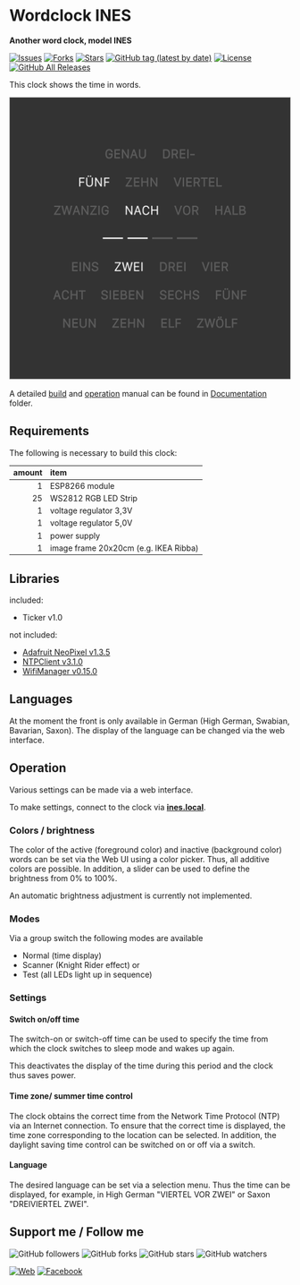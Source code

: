 # Wordclock INES

**Another word clock, model INES**

[![Issues](https://img.shields.io/github/issues/carsten-walther/Wordclock-INES)](https://img.shields.io/github/issues/carsten-walther/Wordclock-INES)
[![Forks](https://img.shields.io/github/forks/carsten-walther/Wordclock-INES)](https://github.com/carsten-walther/Wordclock-INES/network/members)
[![Stars](https://img.shields.io/github/stars/carsten-walther/Wordclock-INES)](https://github.com/carsten-walther/Wordclock-INES/stargazers)
[![GitHub tag (latest by date)](https://img.shields.io/github/v/tag/carsten-walther/Wordclock-INES)](https://github.com/carsten-walther/Wordclock-INES/releases/latest)
[![License](https://img.shields.io/github/license/carsten-walther/Wordclock-INES)](LICENSE.txt)
[![GitHub All Releases](https://img.shields.io/github/downloads/carsten-walther/Wordclock-INES/total)](https://github.com/carsten-walther/Wordclock-INES/releases/latest)

This clock shows the time in words.

![Wordclock INES Plate](Documentation/img/Plate-INES-de.png)

A detailed [build](Documentation/BUILD.md) and [operation](Documentation/README.md) manual can be found in [Documentation](Documentation) folder.

## Requirements

The following is necessary to build this clock:

| amount | item |
|-:|:-|
| 1 | ESP8266 module |
| 25 | WS2812 RGB LED Strip |
| 1 | voltage regulator 3,3V |
| 1 | voltage regulator 5,0V |
| 1 | power supply |
| 1 | image frame 20x20cm (e.g. IKEA Ribba) |

## Libraries

included:
* Ticker v1.0

not included:
* [Adafruit NeoPixel v1.3.5](https://github.com/adafruit/Adafruit_NeoPixel.git)
* [NTPClient v3.1.0](https://github.com/arduino-libraries/NTPClient.git)
* [WifiManager v0.15.0](https://github.com/tzapu/WiFiManager.git)

## Languages

At the moment the front is only available in German (High German, Swabian, Bavarian, Saxon). The display of the language can be changed via the web interface.

## Operation

Various settings can be made via a web interface.

To make settings, connect to the clock via **[ines.local](http://ines.local)**.

### Colors / brightness

The color of the active (foreground color) and inactive (background color) words can be set via the Web UI using a color picker. Thus, all additive colors are possible. In addition, a slider can be used to define the brightness from 0% to 100%.

An automatic brightness adjustment is currently not implemented.

### Modes

Via a group switch the following modes are available

- Normal (time display)
- Scanner (Knight Rider effect) or
- Test (all LEDs light up in sequence)

### Settings

#### Switch on/off time
The switch-on or switch-off time can be used to specify the time from which the clock switches to sleep mode and wakes up again.

This deactivates the display of the time during this period and the clock thus saves power.

#### Time zone/ summer time control

The clock obtains the correct time from the Network Time Protocol (NTP) via an Internet connection. To ensure that the correct time is displayed, the time zone corresponding to the location can be selected. In addition, the daylight saving time control can be switched on or off via a switch.

#### Language

The desired language can be set via a selection menu. Thus the time can be displayed, for example, in High German "VIERTEL VOR ZWEI" or Saxon "DREIVIERTEL ZWEI".

## Support me / Follow me

![GitHub followers](https://img.shields.io/github/followers/carsten-walther?style=social)
![GitHub forks](https://img.shields.io/github/forks/carsten-walther/Wordclock-INES?style=social)
![GitHub stars](https://img.shields.io/github/stars/carsten-walther/Wordclock-INES?style=social)
![GitHub watchers](https://img.shields.io/github/watchers/carsten-walther/Wordclock-INES?style=social)

[![Web](https://img.shields.io/badge/carstenwalther.de-blue.svg?logo=rss&style=social)](https://www.carstenwalther.de)
[![Facebook](https://img.shields.io/badge/carsten.walther-blue.svg?logo=facebook&style=social)](https://www.facebook.com/carsten.walther)
